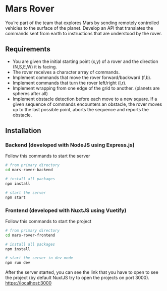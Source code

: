 # Mars Rover

You’re part of the team that explores Mars by sending remotely controlled vehicles to the surface of the planet. Develop an API that translates the commands sent from earth to instructions that are understood by the rover.

## Requirements

-   You are given the initial starting point (x,y) of a rover and the direction (N,S,E,W) it is facing.
-   The rover receives a character array of commands.
-   Implement commands that move the rover forward/backward (f,b).
-   Implement commands that turn the rover left/right (l,r).
-   Implement wrapping from one edge of the grid to another. (planets are spheres after all)
-   Implement obstacle detection before each move to a new square. If a given sequence of commands encounters an obstacle, the rover moves up to the last possible point, aborts the sequence and reports the obstacle.

## Installation

### Backend (developed with NodeJS using Express.js)

Follow this commands to start the server

```sh
# from primary directory
cd mars-rover-backend

# install all packages
npm install

# start the server
npm start
```

### Frontend (developed with NuxtJS using Vuetify)

Follow this commands to start the project

```sh
# from primary directory
cd mars-rover-frontend

# install all packages
npm install

# start the server in dev mode
npm run dev
```
After the server started, you can see the link that you have to open to see the project (by default NuxtJS try to open the projects on port 3000).
<a href="https://localhost:3000">https://localhost:3000</a>
